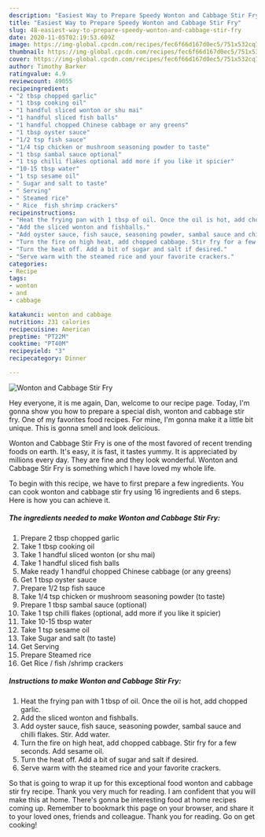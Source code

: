 ```yaml
---
description: "Easiest Way to Prepare Speedy Wonton and Cabbage Stir Fry"
title: "Easiest Way to Prepare Speedy Wonton and Cabbage Stir Fry"
slug: 48-easiest-way-to-prepare-speedy-wonton-and-cabbage-stir-fry
date: 2020-11-05T02:19:53.609Z
image: https://img-global.cpcdn.com/recipes/fec6f66d167d0ec5/751x532cq70/wonton-and-cabbage-stir-fry-recipe-main-photo.jpg
thumbnail: https://img-global.cpcdn.com/recipes/fec6f66d167d0ec5/751x532cq70/wonton-and-cabbage-stir-fry-recipe-main-photo.jpg
cover: https://img-global.cpcdn.com/recipes/fec6f66d167d0ec5/751x532cq70/wonton-and-cabbage-stir-fry-recipe-main-photo.jpg
author: Timothy Barker
ratingvalue: 4.9
reviewcount: 49055
recipeingredient:
- "2 tbsp chopped garlic"
- "1 tbsp cooking oil"
- "1 handful sliced wonton or shu mai"
- "1 handful sliced fish balls"
- "1 handful chopped Chinese cabbage or any greens"
- "1 tbsp oyster sauce"
- "1/2 tsp fish sauce"
- "1/4 tsp chicken or mushroom seasoning powder to taste"
- "1 tbsp sambal sauce optional"
- "1 tsp chilli flakes optional add more if you like it spicier"
- "10-15 tbsp water"
- "1 tsp sesame oil"
- " Sugar and salt to taste"
- " Serving"
- " Steamed rice"
- " Rice  fish shrimp crackers"
recipeinstructions:
- "Heat the frying pan with 1 tbsp of oil. Once the oil is hot, add chopped garlic."
- "Add the sliced wonton and fishballs."
- "Add oyster sauce, fish sauce, seasoning powder, sambal sauce and chilli flakes. Stir. Add water."
- "Turn the fire on high heat, add chopped cabbage. Stir fry for a few seconds. Add sesame oil."
- "Turn the heat off. Add a bit of sugar and salt if desired."
- "Serve warm with the steamed rice and your favorite crackers."
categories:
- Recipe
tags:
- wonton
- and
- cabbage

katakunci: wonton and cabbage 
nutrition: 231 calories
recipecuisine: American
preptime: "PT22M"
cooktime: "PT40M"
recipeyield: "3"
recipecategory: Dinner

---
```



![Wonton and Cabbage Stir Fry](https://img-global.cpcdn.com/recipes/fec6f66d167d0ec5/751x532cq70/wonton-and-cabbage-stir-fry-recipe-main-photo.jpg)

Hey everyone, it is me again, Dan, welcome to our recipe page. Today, I'm gonna show you how to prepare a special dish, wonton and cabbage stir fry. One of my favorites food recipes. For mine, I'm gonna make it a little bit unique. This is gonna smell and look delicious.

Wonton and Cabbage Stir Fry is one of the most favored of recent trending foods on earth. It's easy, it is fast, it tastes yummy. It is appreciated by millions every day. They are fine and they look wonderful. Wonton and Cabbage Stir Fry is something which I have loved my whole life.




To begin with this recipe, we have to first prepare a few ingredients. You can cook wonton and cabbage stir fry using 16 ingredients and 6 steps. Here is how you can achieve it.

<!--inarticleads1-->

##### The ingredients needed to make Wonton and Cabbage Stir Fry:

1. Prepare 2 tbsp chopped garlic
1. Take 1 tbsp cooking oil
1. Take 1 handful sliced wonton (or shu mai)
1. Take 1 handful sliced fish balls
1. Make ready 1 handful chopped Chinese cabbage (or any greens)
1. Get 1 tbsp oyster sauce
1. Prepare 1/2 tsp fish sauce
1. Take 1/4 tsp chicken or mushroom seasoning powder (to taste)
1. Prepare 1 tbsp sambal sauce (optional)
1. Take 1 tsp chilli flakes (optional, add more if you like it spicier)
1. Take 10-15 tbsp water
1. Take 1 tsp sesame oil
1. Take  Sugar and salt (to taste)
1. Get  Serving
1. Prepare  Steamed rice
1. Get  Rice / fish /shrimp crackers




<!--inarticleads2-->

##### Instructions to make Wonton and Cabbage Stir Fry:

1. Heat the frying pan with 1 tbsp of oil. Once the oil is hot, add chopped garlic.
1. Add the sliced wonton and fishballs.
1. Add oyster sauce, fish sauce, seasoning powder, sambal sauce and chilli flakes. Stir. Add water.
1. Turn the fire on high heat, add chopped cabbage. Stir fry for a few seconds. Add sesame oil.
1. Turn the heat off. Add a bit of sugar and salt if desired.
1. Serve warm with the steamed rice and your favorite crackers.




So that is going to wrap it up for this exceptional food wonton and cabbage stir fry recipe. Thank you very much for reading. I am confident that you will make this at home. There's gonna be interesting food at home recipes coming up. Remember to bookmark this page on your browser, and share it to your loved ones, friends and colleague. Thank you for reading. Go on get cooking!
